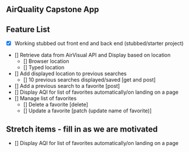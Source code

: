 ## AirQuality Capstone App

## Feature List
* [x] Working stubbed out front end and back end (stubbed/starter project)
* [] Retrieve data from AirVisual API and Display based on location
    * [] Browser location
    * [] Typed location 
* [] Add displayed location to previous searches
    * [] 10 previous searches displayed/saved [get and post]
* [] Add a previous search to a favorite [post]
* [] Display AQI for list of favorites automatically/on landing on a page
* [] Manage list of favorites
    * [] Delete a favorite [delete]
    * [] Update a favorite [patch (update name of favorite)]

## Stretch items - fill in as we are motivated
* [] Display AQI for list of favorites automatically/on landing on a page